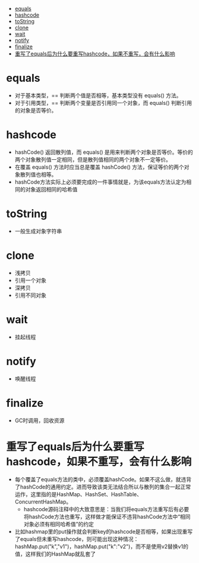 
* [equals](#equals)
* [hashcode](#hashcode)
* [toString](#tostring)
* [clone](#clone)
* [wait](#wait)
* [notify](#notify)
* [finalize](#finalize)
* [重写了equals后为什么要重写hashcode，如果不重写，会有什么影响](#重写了equals后为什么要重写hashcode如果不重写会有什么影响)

# equals
- 对于基本类型，== 判断两个值是否相等，基本类型没有 equals() 方法。
- 对于引用类型，== 判断两个变量是否引用同一个对象，而 equals() 判断引用的对象是否等价。
# hashcode
- hashCode() 返回散列值，而 equals() 是用来判断两个对象是否等价。等价的两个对象散列值一定相同，但是散列值相同的两个对象不一定等价。
- 在覆盖 equals() 方法时应当总是覆盖 hashCode() 方法，保证等价的两个对象散列值也相等。
- hashCode方法实际上必须要完成的一件事情就是，为该equals方法认定为相同的对象返回相同的哈希值
# toString
- 一般生成对象字符串
# clone
- 浅拷贝
- 引用一个对象
- 深拷贝
- 引用不同对象
# wait
- 挂起线程
# notify
- 唤醒线程
# finalize
- GC时调用，回收资源

# 重写了equals后为什么要重写hashcode，如果不重写，会有什么影响
- 每个覆盖了equals方法的类中，必须覆盖hashCode。如果不这么做，就违背了hashCode的通用约定。进而导致该类无法结合所以与散列的集合一起正常运作，这里指的是HashMap、HashSet、HashTable、ConcurrentHashMap。
  - hashcode源码注释中的大致意思是：当我们将equals方法重写后有必要将hashCode方法也重写，这样做才能保证不违背hashCode方法中“相同对象必须有相同哈希值”的约定
- 比如hashmap里的put操作就会判断key的hashcode是否相等，如果出现重写了equals但未重写hashcode，则可能出现这种情况：hashMap.put("k","v1")，hashMap.put("k":"v2")，而不是使用v2替换v1的值，这样我们的HashMap就乱套了